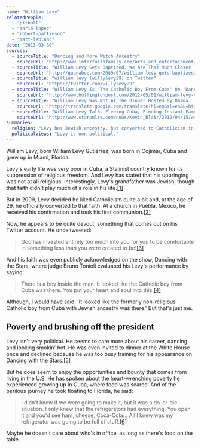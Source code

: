 ```yaml
---
name: "William Levy"
relatedPeople:
  - "pitbull"
  - "mario-lopez"
  - "robert-pattinson"
  - "matt-leblanc"
date: "2013-03-30"
sources:
  - sourceTitle: "Dancing and More Witch Ancestry"
    sourceUrl: "http://www.interfaithfamily.com/arts_and_entertainment/popular_culture/Interfaith_Celebrities_Dancing_and_More_Witch_Ancestry.shtml"
  - sourceTitle: "William Levy Gets Baptized, We Are That Much Closer To Marrying Him"
    sourceUrl: "http://guanabee.com/2009/07/william-levy-gets-baptized/"
  - sourceTitle: "william levy (willylevy29) on Twitter"
    sourceUrl: "https://twitter.com/willylevy29"
  - sourceTitle: "William Levy Is 'The Catholic Boy From Cuba' On 'Dancing With The Stars.'"
    sourceUrl: "http://www.huffingtonpost.com/2012/05/01/william-levy-catholic-boy-from-cuba-dwts_n_1466313.html"
  - sourceTitle: "William Levy Was Not At The Dinner Hosted By Obama… To Stay Rehearsing For DWTS"
    sourceUrl: "http://translate.google.com/translate?hl=en&sl=es&u=http://wonderwall.latino.msn.com/movies/william-levy-no-fue-a-la-cena-organizada-por-obama-por-quedarse-ensayando-para-dwts-1575356.story&prev=/search%3Fq%3DWilliam%2BLevy%2BObama%26hl%3Den%26biw%3D1280%26bih%3D600&sa=X&ei=PHg_UceoDIePrgGX6IDIDg&ved=0CDYQ7gEwAA"
  - sourceTitle: "William Levy Talks Fleeing Cuba, Finding Instant Fame & 'Dancing With The Stars.'"
    sourceUrl: "http://www.starpulse.com/news/Kevin_Blair/2012/04/15/william_levy_talks_fleeing_cuba_findin"
summaries:
  religion: "Levy has Jewish ancestry, but converted to Catholicism in 2009."
  politicalViews: "Levy is non-political."
---
```


William Levy, born William Levy Gutiérrez, was born in Cojimar, Cuba and grew up in Miami, Florida.

Levy's early life was very poor in Cuba, a Stalinist country known for its suppression of religious freedom. And Levy has stated that his upbringing was not at all religious. Interestingly, Levy's grandfather was Jewish, though that faith didn't play much of a role in his life.<a class="source-citation" href="#http%3A%2F%2Fwww.interfaithfamily.com%2Farts_and_entertainment%2Fpopular_culture%2FInterfaith_Celebrities_Dancing_and_More_Witch_Ancestry.shtml" title="Dancing and More Witch Ancestry">[1]</a>

But in 2009, Levy decided he liked Catholicism quite a bit and, at the age of 29, he officially converted to that faith. At a church in Puebla, Mexico, he received his confirmation and took his first communion.<a class="source-citation" href="#http%3A%2F%2Fguanabee.com%2F2009%2F07%2Fwilliam-levy-gets-baptized%2F" title="William Levy Gets Baptized, We Are That Much Closer To Marrying Him">[2]</a>

Now, he appears to be quite devout, something that comes out on his Twitter account. He once tweeted:

>God has invested entirely too much into you for you to be comfortable in something less than you were created to be!<a class="source-citation" href="#https%3A%2F%2Ftwitter.com%2Fwillylevy29" title="william levy (willylevy29) on Twitter">[3]</a>

And his faith was even publicly acknowledged on the show, Dancing with the Stars, where judge Bruno Tonioli evaluated his Levy's performance by saying:

>There is a boy inside the man. It looked like the Catholic boy from Cuba was there. You put your heart and soul into this.<a class="source-citation" href="#http%3A%2F%2Fwww.huffingtonpost.com%2F2012%2F05%2F01%2Fwilliam-levy-catholic-boy-from-cuba-dwts_n_1466313.html" title="William Levy Is &apos;The Catholic Boy From Cuba&apos; On &apos;Dancing With The Stars.&apos;">[4]</a>

Although, I would have said: 'It looked like the formerly non-religious Catholic boy from Cuba with Jewish ancestry was there.' But that's just me.


## Poverty and brushing off the president

Levy isn't very political. He seems to care more about his career, dancing and looking smokin' hot. He was even invited to dinner at the White House once and declined because he was too busy training for his appearance on Dancing with the Stars.<a class="source-citation" href="#http%3A%2F%2Ftranslate.google.com%2Ftranslate%3Fhl%3Den%26sl%3Des%26u%3Dhttp%3A%2F%2Fwonderwall.latino.msn.com%2Fmovies%2Fwilliam-levy-no-fue-a-la-cena-organizada-por-obama-por-quedarse-ensayando-para-dwts-1575356.story%26prev%3D%2Fsearch%253Fq%253DWilliam%252BLevy%252BObama%2526hl%253Den%2526biw%253D1280%2526bih%253D600%26sa%3DX%26ei%3DPHg_UceoDIePrgGX6IDIDg%26ved%3D0CDYQ7gEwAA" title="William Levy Was Not At The Dinner Hosted By Obama… To Stay Rehearsing For DWTS">[5]</a>

But he does seem to enjoy the opportunities and bounty that comes from living in the U.S. He has spoken about the heart-wrenching poverty he experienced growing up in Cuba, where food was scarce. And of the perilous journey he took floating to Florida, he said:

>I didn't know if we were going to make it, but it was a do-or-die situation. I only knew that the refrigerators had everything. You open it and you'd see ham, cheese, Coca-Cola… All I knew was my refrigerator was going to be full of stuff.<a class="source-citation" href="#http%3A%2F%2Fwww.starpulse.com%2Fnews%2FKevin_Blair%2F2012%2F04%2F15%2Fwilliam_levy_talks_fleeing_cuba_findin" title="William Levy Talks Fleeing Cuba, Finding Instant Fame &amp; &apos;Dancing With The Stars.&apos;">[6]</a>

Maybe he doesn't care about who's in office, as long as there's food on the table.